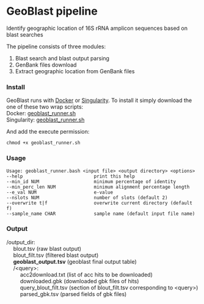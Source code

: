 # GeoBlast pipeline
Identify geographic location of 16S rRNA amplicon sequences based on blast searches

The pipeline consists of three modules:
1. Blast search and blast output parsing
2. GenBank files download 
3. Extract geographic location from GenBank files

### Install

GeoBlast runs with [Docker](https://www.docker.com/) or [Singularity](https://sylabs.io/). 
To install it simply download the one of these two wrap scripts:  
Docker: [geoblast_runner.sh](https://raw.githubusercontent.com/pereiramemo/GeoBlast/main/docker/geoblast_runner.sh)  
Singularity: [geoblast_runner.sh](https://raw.githubusercontent.com/pereiramemo/GeoBlast/main/singularity/geoblast_runner.sh)  

And add the execute permission:
```
chmod +x geoblast_runner.sh
```


### Usage
```
Usage: geoblast_runner.bash <input file> <output directory> <options>
--help                          print this help
--min_id NUM                    minimum percentage of identity
--min_perc_len NUM              minimum alignment percentage length
--e_val NUM                     e-value
--nslots NUM                    number of slots (default 2)
--overwrite t|f                 overwrite current directory (default f)
--sample_name CHAR              sample name (default input file name)
```
### Output

/output_dir:  
&emsp;  blout.tsv (raw blast output)  
&emsp;  blout_filt.tsv (filtered blast output)  
&emsp;  **geoblast_output.tsv** (geoblast final output table)  
&emsp;   /\<query\>:  
&emsp;  &emsp; acc2download.txt (list of acc hits to be downloaded)  
&emsp;  &emsp; downloaded.gbk (downloaded gbk files of hits)  
&emsp;  &emsp; query_blout_filt.tsv (section of blout_filt.tsv corresponding to \<query\>)  
&emsp;  &emsp; parsed_gbk.tsv (parsed fields of gbk files)  


    
    
